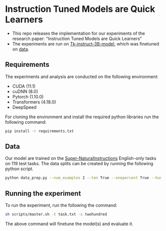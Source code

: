 # Instruction Tuned Models are Quick Learners 

- This repo releases the implementation for our experiments of the research paper: "Instruction Tuned Models are Quick Learners" 
- The experiments are run on [Tk-instruct-3B-model](https://huggingface.co/allenai/tk-instruct-3b-def-pos), which was finetuned on [data](https://github.com/allenai/natural-instructions).

## Requirements

The experiments and analysis are conducted on the following environment:

- CUDA (11.1)
- cuDNN (8.0)
- Pytorch (1.10.0)
- Transformers (4.18.0)
- DeepSpeed

For cloning the environment and install the required python libraries run the following command:

```bash
pip install -r requirements.txt
```

## Data

Our model are trained on the [Super-NaturalInstructions](https://github.com/allenai/natural-instructions) English-only tasks on 119 test tasks. The data splits can be created by running the following python script. 

```bash
python data_prep.py --num_examples 2 --ten True --onepercent True --hundred True --twohundred True --thousand True
```

## Running the experiment

To run the experiment, run the following the command:

```bash
sh scripts/master.sh -t task.txt -s twohundred
```

The above command will finetune the model(s) and evaluate it.
